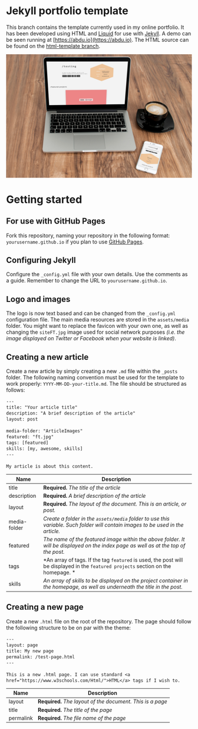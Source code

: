 
# Jekyll portfolio template
This branch contains the template currently used in my online portfolio. It has been developed using HTML and [Liquid](https://shopify.github.io/liquid/) for use with [Jekyll](https://jekyllrb.com/). A demo can be seen running at [https://abdu.io](https://abdu.io).
The HTML source can be found on the [html-template branch](https://github.com/abdullahibneat/abdullahibneat.github.io/tree/html-template).

![Render of the template](https://raw.githubusercontent.com/abdullahibneat/abdullahibneat.github.io/jekyll-template/render.jpg)

# Getting started

## For use with GitHub Pages
Fork this repository, naming your repository in the following format: `yourusername.github.io` if you plan to use [GitHub Pages](https://pages.github.com/).

## Configuring Jekyll
Configure the `_config.yml` file with your own details. Use the comments as a guide. Remember to change the URL to `yourusername.github.io`.

## Logo and images
The logo is now text based and can be changed from the `_config.yml` configuration file.
The main media resources are stored in the `assets/media` folder. You might want to replace the favicon with your own one, as well as changing the `siteFT.jpg` image used for social network purposes *(i.e. the image displayed on Twitter or Facebook when your website is linked)*.

## Creating a new article
Create a new article by simply creating a new `.md` file within the `_posts` folder. The following naming convention must be used for the template to work properly: `YYYY-MM-DD-your-title.md`.
The file should be structured as follows:
```
---
title: "Your article title"
description: "A brief description of the article"
layout: post

media-folder: "ArticleImages"
featured: "ft.jpg"
tags: [featured]
skills: [my, awesome, skills]
---

My article is about this content.
```
| Name         | Description                                                                                                                                         |
|--------------|-----------------------------------------------------------------------------------------------------------------------------------------------------|
| title        | **Required.** *The title of the article*                                                                                                            |
| description  | **Required.** *A brief description of the article*                                                                                                  |
| layout       | **Required.** *The layout of the document. This is an article, or post.*                                                                            |
| media-folder | *Create a folder in the `assets/media` folder to use this variable. Such folder will contain images to be used in the article.*                     |
| featured     | *The name of the featured image within the above folder. It will be displayed on the index page as well as at the top of the post.*                 |
| tags         | *An array of tags. If the tag `featured` is used, the post will be displayed in the `featured projects` section on the homepage. *                  |
| skills       | *An array of skills to be displayed on the project container in the homepage, as well as underneath the title in the post.*                         |

## Creating a new page
Create a new `.html` file on the root of the repository. The page should follow the following structure to be on par with the theme:
```
---
layout: page
title: My new page
permalink: /test-page.html
---

This is a new .html page. I can use standard <a href="https://www.w3schools.com/Html/">HTML</a> tags if I wish to.
```
| Name      | Description                                                |
|-----------|------------------------------------------------------------|
| layout    | **Required.** *The layout of the document. This is a page* |
| title     | **Required.** *The title of the page*                      |
| permalink | **Required.** *The file name of the page*                  |